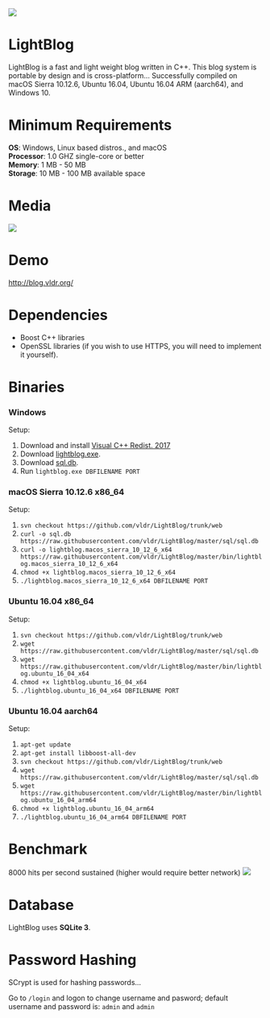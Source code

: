<img src="http://i.imgur.com/1HMmEwX.png" />

# LightBlog
LightBlog is a fast and light weight blog written in C++. This blog system is portable by design and is cross-platform... Successfully compiled on macOS Sierra 10.12.6, Ubuntu 16.04, Ubuntu 16.04 ARM (aarch64), and Windows 10.

# Minimum Requirements
<b>OS</b>: Windows, Linux based distros., and macOS<br> 
<b>Processor</b>: 1.0 GHZ single-core or better<br> 
<b>Memory</b>: 1 MB - 50 MB<br>
<b>Storage</b>: 10 MB - 100 MB available space<br>

# Media
<img src="http://i.imgur.com/O2mPMCJ.gif" />

# Demo 
http://blog.vldr.org/

# Dependencies
* Boost C++ libraries
* OpenSSL libraries (if you wish to use HTTPS, you will need to implement it yourself).

# Binaries
### Windows
Setup:
1. Download and install <a href="https://go.microsoft.com/fwlink/?LinkId=746572">Visual C++ Redist. 2017</a>
2. Download <a href="https://raw.githubusercontent.com/vldr/LightBlog/master/bin/lightblog.exe">lightblog.exe</a>.
3. Download <a href="https://raw.githubusercontent.com/vldr/LightBlog/master/sql/sql.db">sql.db</a>.
4. Run `lightblog.exe DBFILENAME PORT`

### macOS Sierra 10.12.6 x86_64
Setup:
1. `svn checkout https://github.com/vldr/LightBlog/trunk/web`
2. `curl -o sql.db https://raw.githubusercontent.com/vldr/LightBlog/master/sql/sql.db`
3. `curl -o lightblog.macos_sierra_10_12_6_x64 https://raw.githubusercontent.com/vldr/LightBlog/master/bin/lightblog.macos_sierra_10_12_6_x64`
4. `chmod +x lightblog.macos_sierra_10_12_6_x64`
5. `./lightblog.macos_sierra_10_12_6_x64 DBFILENAME PORT`

### Ubuntu 16.04 x86_64
Setup:
1. `svn checkout https://github.com/vldr/LightBlog/trunk/web`
2. `wget https://raw.githubusercontent.com/vldr/LightBlog/master/sql/sql.db`
3. `wget https://raw.githubusercontent.com/vldr/LightBlog/master/bin/lightblog.ubuntu_16_04_x64`
4. `chmod +x lightblog.ubuntu_16_04_x64`
5. `./lightblog.ubuntu_16_04_x64 DBFILENAME PORT`

### Ubuntu 16.04 aarch64
Setup:
1. `apt-get update`
2. `apt-get install libboost-all-dev`
3.  `svn checkout https://github.com/vldr/LightBlog/trunk/web`
4. `wget https://raw.githubusercontent.com/vldr/LightBlog/master/sql/sql.db`
5. `wget https://raw.githubusercontent.com/vldr/LightBlog/master/bin/lightblog.ubuntu_16_04_arm64`
6. `chmod +x lightblog.ubuntu_16_04_arm64`
7. `./lightblog.ubuntu_16_04_arm64 DBFILENAME PORT`

# Benchmark
8000 hits per second sustained (higher would require better network)
<img src="https://i.imgur.com/Uqe5wjU.png" />

# Database
LightBlog uses <b>SQLite 3</b>.

# Password Hashing
SCrypt is used for hashing passwords...

Go to `/login` and logon to change username and pasword; 
default username and password is:
`admin` and `admin`
